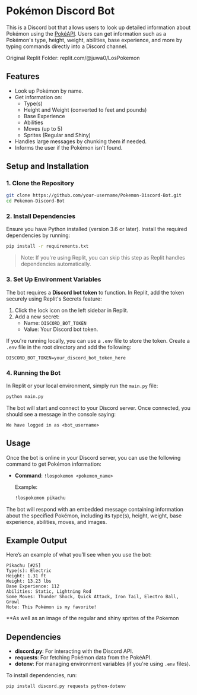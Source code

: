 # Pokémon Discord Bot

This is a Discord bot that allows users to look up detailed information about Pokémon using the [PokéAPI](https://pokeapi.co/). Users can get information such as a Pokémon's type, height, weight, abilities, base experience, and more by typing commands directly into a Discord channel.

Original Replit Folder: replit.com/@juwa0/LosPokemon
## Features

- Look up Pokémon by name.
- Get information on:
  - Type(s)
  - Height and Weight (converted to feet and pounds)
  - Base Experience
  - Abilities
  - Moves (up to 5)
  - Sprites (Regular and Shiny)
- Handles large messages by chunking them if needed.
- Informs the user if the Pokémon isn't found.

## Setup and Installation

### 1. Clone the Repository
```bash
git clone https://github.com/your-username/Pokemon-Discord-Bot.git
cd Pokemon-Discord-Bot
```

### 2. Install Dependencies

Ensure you have Python installed (version 3.6 or later). Install the required dependencies by running:

```bash
pip install -r requirements.txt
```

> Note: If you're using Replit, you can skip this step as Replit handles dependencies automatically.

### 3. Set Up Environment Variables

The bot requires a **Discord bot token** to function. In Replit, add the token securely using Replit's Secrets feature:

1. Click the lock icon on the left sidebar in Replit.
2. Add a new secret:
   - Name: `DISCORD_BOT_TOKEN`
   - Value: Your Discord bot token.

If you're running locally, you can use a `.env` file to store the token. Create a `.env` file in the root directory and add the following:

```
DISCORD_BOT_TOKEN=your_discord_bot_token_here
```

### 4. Running the Bot

In Replit or your local environment, simply run the `main.py` file:

```bash
python main.py
```

The bot will start and connect to your Discord server. Once connected, you should see a message in the console saying:

```
We have logged in as <bot_username>
```

## Usage

Once the bot is online in your Discord server, you can use the following command to get Pokémon information:

- **Command**: `!lospokemon <pokemon_name>`
  
  Example:

  ```bash
  !lospokemon pikachu
  ```

The bot will respond with an embedded message containing information about the specified Pokémon, including its type(s), height, weight, base experience, abilities, moves, and images.

## Example Output

Here’s an example of what you’ll see when you use the bot:

```
Pikachu [#25]
Type(s): Electric
Height: 1.31 ft
Weight: 13.23 lbs
Base Experience: 112
Abilities: Static, Lightning Rod
Some Moves: Thunder Shock, Quick Attack, Iron Tail, Electro Ball, Growl
Note: This Pokémon is my favorite!
```

**As well as an image of the regular and shiny sprites of the Pokemon

## Dependencies

- **discord.py**: For interacting with the Discord API.
- **requests**: For fetching Pokémon data from the PokéAPI.
- **dotenv**: For managing environment variables (if you're using `.env` files).

To install dependencies, run:

```bash
pip install discord.py requests python-dotenv
```
